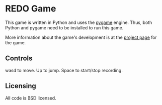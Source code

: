 REDO Game
==============

This game is written in Python and uses the [pygame] engine. Thus, both Python and pygame need to be installed to run this game.

More information about the game's development is at the [project page][gh-pages] for the game.

[pygame]: http://www.pygame.org/news.html
[gh-pages]: http://mcdenhoed.github.com/redo/


Controls
--------
wasd to move.
Up to jump.
Space to start/stop recording.

Licensing
---------
All code is BSD licensed.
